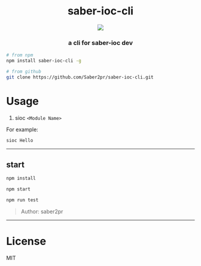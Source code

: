 <h1 align="center">saber-ioc-cli</h1>
  <p align="center">
    <a href="https://www.npmjs.com/package/saber-ioc-cli">
      <img src="https://img.shields.io/npm/v/saber-ioc-cli.svg?colorB=blue&style=flat" />
    </a>
  </p>
<h3 align="center">a cli for saber-ioc dev</h3>

```bash
# from npm
npm install saber-ioc-cli -g

# from github
git clone https://github.com/Saber2pr/saber-ioc-cli.git
```

# Usage

1. sioc `<Module Name>`

For example:

```bash
sioc Hello
```

---

## start

```bash
npm install
```

```bash
npm start

npm run test

```

> Author: saber2pr

---

# License

MIT
